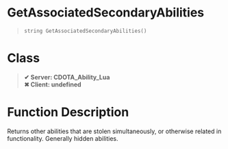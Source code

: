 # GetAssociatedSecondaryAbilities
> `string GetAssociatedSecondaryAbilities()`
# Class
> __✔ Server: CDOTA_Ability_Lua__  
> __✖ Client: undefined__  
# Function Description
Returns other abilities that are stolen simultaneously, or otherwise related in functionality.  Generally hidden abilities.
